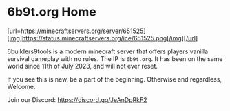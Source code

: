 # 6b9t.org Home

[url=https://minecraftservers.org/server/651525][img]https://status.minecraftservers.org/ice/651525.png[/img][/url]

6builders9tools is a modern minecraft server that offers players vanilla survival gameplay with no rules. 
The IP is `6b9t.org`. It has been on the same world since 11th of July 2023, and will not ever reset.

If you see this is new, be a part of the beginning.
Otherwise and regardless, Welcome.

Join our Discord:
https://discord.gg/JeAnDpRkF2
